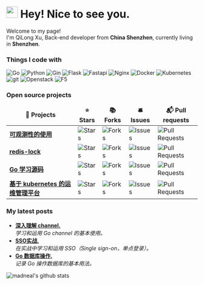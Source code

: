 <h1><img src="https://emojis.slackmojis.com/emojis/images/1531849430/4246/blob-sunglasses.gif?1531849430" width="30"/> Hey! Nice to see you.</h1>


<p>Welcome to my page! </br> I'm QiLong Xu, Back-end developer from <b>China Shenzhen</b>, currently living in <b>Shenzhen</b>. </p>
<h3>Things I code with</h3>
<p>
  <img alt="Go" src="https://img.shields.io/badge/-Go-00ADD8?style=flat-square&logo=go&logoColor=white" />
  <img alt="Python" src="https://img.shields.io/badge/-Python-3776AB?style=flat-square&logo=python&logoColor=white" />
  <img alt="Gin" src="https://img.shields.io/badge/-Gin-45b8d8?style=flat-square&logo=go&logoColor=white" />
  <img alt="Flask" src="https://img.shields.io/badge/-Flask-000000?style=flat-square&logo=Flask&logoColor=white" />
  <img alt="Fastapi" src="https://img.shields.io/badge/-Fastapi-430098?style=flat-square&logo=Fastapi&logoColor=white" />
  <img alt="Nginx" src="https://img.shields.io/badge/-Nginx-009639?style=flat-square&logo=Nginx&logoColor=white" />
  <img alt="Docker" src="https://img.shields.io/badge/-Docker-46a2f1?`style=flat-square&logo=docker&logoColor=white" />
  <img alt="Kubernetes" src="https://img.shields.io/badge/-Kubernetes-326CE5?`style=flat-square&logo=Kubernetes&logoColor=white" />
  <img alt="git" src="https://img.shields.io/badge/-Git-F05032?style=flat-square&logo=git&logoColor=white" />
  <img alt="Openstack" src="https://img.shields.io/badge/-Openstack-ED1944?style=flat-square&logo=Openstack&logoColor=white" />
  <img alt="F5" src="https://img.shields.io/badge/-F5-E4002B?style=flat-square&logo=F5&logoColor=white" />
  
</p>
<h3>Open source projects</h3>
<table>
  <thead align="center">
    <tr border: none;>
      <td><b>🎁 Projects</b></td>
      <td><b>⭐ Stars</b></td>
      <td><b>📚 Forks</b></td>
      <td><b>🛎 Issues</b></td>
      <td><b>📬 Pull requests</b></td>
    </tr>
  </thead>
  <tbody>
    <tr>
      <td><a href="https://github.com/xuqil/observability"><b>可观测性的使用</b></a></td>
      <td><img alt="Stars" src="https://img.shields.io/github/stars/xuqil/observability?style=flat-square&labelColor=343b41"/></td>
      <td><img alt="Forks" src="https://img.shields.io/github/forks/xuqil/observability?style=flat-square&labelColor=343b41"/></td>
      <td><img alt="Issues" src="https://img.shields.io/github/issues/xuqil/observability?style=flat-square&labelColor=343b41"/></td>
      <td><img alt="Pull Requests" src="https://img.shields.io/github/issues-pr/xuqil/observability?style=flat-square&labelColor=343b41"/></td>
    </tr>
    <tr>
      <td><a href="https://github.com/xuqil/redis-lock"><b>redis-lock</b></a></td>
      <td><img alt="Stars" src="https://img.shields.io/github/stars/xuqil/redis-lock?style=flat-square&labelColor=343b41"/></td>
      <td><img alt="Forks" src="https://img.shields.io/github/forks/xuqil/redis-lock?style=flat-square&labelColor=343b41"/></td>
      <td><img alt="Issues" src="https://img.shields.io/github/issues/xuqil/redis-lock?style=flat-square&labelColor=343b41"/></td>
      <td><img alt="Pull Requests" src="https://img.shields.io/github/issues-pr/xuqil/redis-lock?style=flat-square&labelColor=343b41"/></td>
    </tr>
    <tr>
      <td><a href="https://github.com/xuqil/learning-go"><b>Go 学习源码</b></a></td>
      <td><img alt="Stars" src="https://img.shields.io/github/stars/xuqil/learning-go?style=flat-square&labelColor=343b41"/></td>
      <td><img alt="Forks" src="https://img.shields.io/github/forks/xuqil/learning-go?style=flat-square&labelColor=343b41"/></td>
      <td><img alt="Issues" src="https://img.shields.io/github/issues/xuqil/learning-go?style=flat-square&labelColor=343b41"/></td>
      <td><img alt="Pull Requests" src="https://img.shields.io/github/issues-pr/xuqil/learning-go?style=flat-square&labelColor=343b41"/></td>
    </tr>
	  <tr>
      <td><a href="https://github.com/xuqil/KubeOps"><b>基于 kubernetes 的运维管理平台</b></a></td>
      <td><img alt="Stars" src="https://img.shields.io/github/stars/xuqil/KubeOps?style=flat-square&labelColor=343b41"/></td>
      <td><img alt="Forks" src="https://img.shields.io/github/forks/xuqil/KubeOps?style=flat-square&labelColor=343b41"/></td>
      <td><img alt="Issues" src="https://img.shields.io/github/issues/xuqil/KubeOps?style=flat-square&labelColor=343b41"/></td>
      <td><img alt="Pull Requests" src="https://img.shields.io/github/issues-pr/xuqil/KubeOps?style=flat-square&labelColor=343b41"/></td>
    </tr>
  </tbody>
</table>
<h3>My latest posts</h3>
<ul>
  <li><a href="https://xuqilong.top/pages/d4f1fc/"><b> 深入理解 channel.</b></a><br/><i>学习和运用 
  Go channel 的基本使用。</i></li>
  <li><a href="https://xuqilong.top/pages/134263/#%E4%BB%80%E4%B9%88%E6%98%AF-sso"><b> SSO实战.</b></a><br/><i>在实战中学习和运用 SSO（Single sign-on，单点登录）。</i></li>
  <li><a href="https://xuqilong.top/pages/134263/#%E4%BB%80%E4%B9%88%E6%98%AF-sso"><b> Go 数据库操作.</b></a><br/><i>记录 Go 操作数据库的基本用法。</i></li>
</ul>

![madneal's github stats](https://github-readme-stats.vercel.app/api?username=xuqil&show_icons=true&theme=radical)